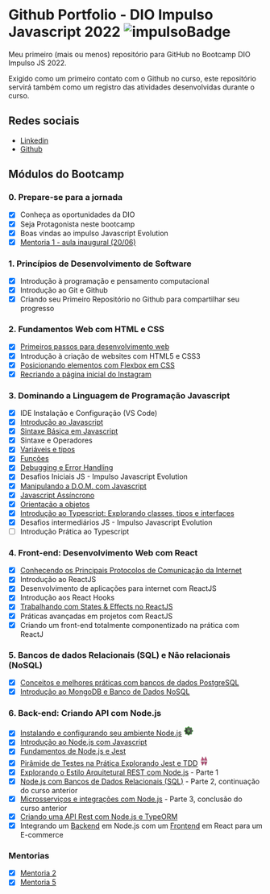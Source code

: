 # Github Portfolio - DIO Impulso Javascript 2022 ![impulsoBadge](https://user-images.githubusercontent.com/2355303/178139040-14ab6519-a09d-46b2-b78d-f315a065d848.png)

Meu primeiro (mais ou menos) repositório para GitHub no Bootcamp DIO Impulso JS 2022.

Exigido como um primeiro contato com o Github no curso, este repositório servirá também como um registro das atividades desenvolvidas durante o curso.

## Redes sociais
* [Linkedin](https://www.linkedin.com/in/pedrocarvalhoeng/)
* [Github](https://github.com/Pitossomo)

## Módulos do Bootcamp
### 0. Prepare-se para a jornada
- [x] Conheça as oportunidades da DIO
- [x] Seja Protagonista neste bootcamp
- [x] Boas vindas ao impulso Javascript Evolution
- [x] [Mentoria 1 - aula inaugural (20/06)](./Modulo%200/Mentoria.md)

### 1. Princípios de Desenvolvimento de Software
- [x] Introdução à programação e pensamento computacional
- [x] Introdução ao Git e Github
- [x] Criando seu Primeiro Repositório no Github para compartilhar seu progresso

### 2. Fundamentos Web com HTML e CSS
- [x] [Primeiros passos para desenvolvimento web](./Modulo%202/2.1%20Primeiros%20passos%20para%20WebDev.md)
- [x] Introdução à criação de websites com HTML5 e CSS3
- [x] [Posicionando elementos com Flexbox em CSS](https://pitossomo.github.io/DIOImpulso22-FlexBox/)
- [x] [Recriando a página inicial do Instagram](https://pitossomo.github.io/instagram-login-clone/)

### 3. Dominando a Linguagem de Programação Javascript
- [x] IDE Instalação e Configuração (VS Code)
- [x] [Introdução ao Javascript](https://pitossomo.github.io/reimagined-train/)
- [x] [Sintaxe Básica em Javascript](https://pitossomo.github.io/scaling-invention/)
- [x] Sintaxe e Operadores
- [x] [Variáveis e tipos](./Modulo%203//3.5%20Vari%C3%A1veis%20e%20Tipos%20com%20JS.md)
- [x] [Funções](./Modulo%203/3.6%20Fun%C3%A7%C3%B5es%20JS.md)
- [x] [Debugging e Error Handling](./Modulo%203/3.7%20Erros%20e%20Debug)
- [x] Desafios Iniciais JS - Impulso Javascript Evolution
- [x] [Manipulando a D.O.M. com Javascript](./Modulo%203/3.8%20Manipulando%20o%20DOM.md)
- [x] [Javascript Assíncrono](./Modulo%203/3.10%20JS%20Ass%C3%ADncrono.md)
- [x] [Orientação a objetos](./Modulo%203/3.11%20Orienta%C3%A7%C3%A3o%20a%20objetos.md)
- [x] [Introdução ao Typescript: Explorando classes, tipos e interfaces](./Modulo%203/3.12%20Typescript.md)
- [x] Desafios intermediários JS - Impulso Javascript Evolution
- [ ] Introdução Prática ao Typescript

### 4. Front-end: Desenvolvimento Web com React
- [x] [Conhecendo os Principais Protocolos de Comunicação da Internet](./Modulo%204/4.1%20Protocolos%20de%20comunica%C3%A7%C3%A3o.md)
- [x] Introdução ao ReactJS
- [x] Desenvolvimento de aplicações para internet com ReactJS
- [x] Introdução aos React Hooks
- [x] [Trabalhando com States & Effects no ReactJS](./Modulo%204/4.5%20React%20com%20Hooks%20%26%20State.md)
- [x] Práticas avançadas em projetos com ReactJS
- [x] Criando um front-end totalmente componentizado na prática com ReactJ

### 5. Bancos de dados Relacionais (SQL) e Não relacionais (NoSQL)
- [x] [Conceitos e melhores práticas com bancos de dados PostgreSQL](./Modulo%205/5.1%20Bancos%20de%20dados%20relacionais%20e%20SQL%20.md)
- [x] [Introdução ao MongoDB e Banco de Dados NoSQL](./Modulo%205/5.2%20MongoDB%20e%20NoSQL.md)

### 6. Back-end: Criando API com Node.js
- [x] [Instalando e configurando seu ambiente Node.js](./Modulo%206/6.1%20Instalando%20e%20configurando%20seu%20ambiente%20NodeJS.md) ![badgeIntroNodeSm](./imagens/badgeIntroNodeSmall.png)
- [x] [Introdução ao Node.js com Javascript](./Modulo%206/6.2%20Introdu%C3%A7%C3%A3o%20ao%20NodeJS%20com%20Javascript.md)
- [x] [Fundamentos de Node.js e Jest](https://github.com/Pitossomo/dio-node-jest-22)
- [x] [Pirâmide de Testes na Prática Explorando Jest e TDD](https://github.com/Pitossomo/stunning-funicular) ![badgeTDD](./imagens/badgeTDDNodeJestSmall.png)
- [x] [Explorando o Estilo Arquitetural REST com Node.js](https://github.com/Pitossomo/urban-adventure) - Parte 1
- [x] [Node.js com Bancos de Dados Relacionais (SQL)](https://github.com/Pitossomo/urban-adventure) - Parte 2, continuação do curso anterior
- [x] [Microsserviços e integrações com Node.js](https://github.com/Pitossomo/urban-adventure) - Parte 3, conclusão do curso anterior
- [x] [Criando uma API Rest com Node.js e TypeORM](https://github.com/Pitossomo/typeORM-dio-api)
- [x] Integrando um [Backend](https://github.com/Pitossomo/api-dioshopping) em Node.js com um [Frontend](https://github.com/Pitossomo/dioshopping) em React para um E-commerce

### Mentorias
- [x] [Mentoria 2](./Mentorias/Live%202.md)
- [x] [Mentoria 5](./Mentorias/Live%205.md)